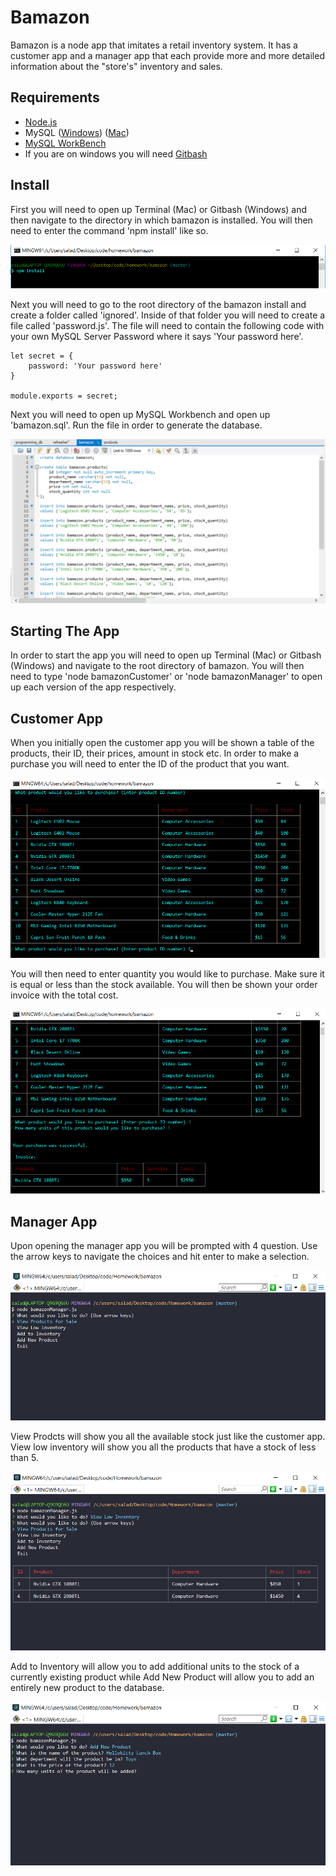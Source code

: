 # Bamazon

Bamazon is a node app that imitates a retail inventory system. It has a customer app and a manager app that each provide more and more detailed information about the "store's" inventory and sales.

## Requirements
- [Node.js](https://nodejs.org/en/download/) 
- MySQL ([Windows](https://dev.mysql.com/downloads/windows/installer/8.0.html)) ([Mac](https://dev.mysql.com/downloads/mysql))
- [MySQL WorkBench](https://dev.mysql.com/downloads/workbench/)
- If you are on windows you will need [Gitbash](https://git-scm.com/downloads)

## Install
First you will need to open up Terminal (Mac) or Gitbash (Windows) and then navigate to the directory in which bamazon is installed. You will then need to enter the command 'npm install' like so.

![](images/npm.png)

Next you will need to go to the root directory of the bamazon install and create a folder called 'ignored'. Inside of that folder you will need to create a file called 'password.js'. The file will need to contain the following code with your own MySQL Server Password where it says 'Your password here'.

```JS
let secret = {
    password: 'Your password here'
}

module.exports = secret;
```

Next you will need to open up MySQL Workbench and open up 'bamazon.sql'. Run the file in order to generate the database.

![](images/mysql.png)

## Starting The App
In order to start the app you will need to open up Terminal (Mac) or Gitbash (Windows) and navigate to the root directory of bamazon. You will then need to type 'node bamazonCustomer' or 'node bamazonManager' to open up each version of the app respectively.

## Customer App
When you initially open the customer app you will be shown a table of the products, their ID, their prices, amount in stock etc. In order to make a purchase you will need to enter the ID of the product that you want.

![](images/productid.png)

You will then need to enter quantity you would like to purchase. Make sure it is equal or less than the stock available. You will then be shown your order invoice with the total cost.

![](images/invoice.png)

## Manager App
Upon opening the manager app you will be prompted with 4 question. Use the arrow keys to navigate the choices and hit enter to make a selection. 

![](images/manager_menu.png)

View Prodcts will show you all the available stock just like the customer app. View low inventory will show you all the products that have a stock of less than 5.

![](images/low.png)

Add to Inventory will allow you to add additional units to the stock of a currently existing product while Add New Product will allow you to add an entirely new product to the database.

![](images/add.png)
